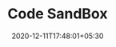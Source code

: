 ---
title: "Code SandBox"
date: 2020-12-11T17:48:01+05:30
description: "A sandbox is a testing environment that isolates untested code changes and outright experimentation from the production environment or repository, in the context of software development including Web development and revision control."
weight: 2
link: https://codesandbox.io/
repo: https://codesandbox.io/
pinned: false
thumb: code/codesandbox.png
---